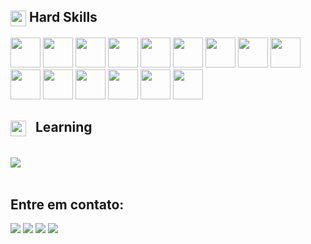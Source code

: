 
## <img align="center" src="https://media2.giphy.com/media/QssGEmpkyEOhBCb7e1/giphy.gif?cid=ecf05e47a0n3gi1bfqntqmob8g9aid1oyj2wr3ds3mg700bl&rid=giphy.gif" width ="25"><b> Hard Skills</b>

<div>
  <img width="48" src="https://img.icons8.com/?size=100&id=qYfwpsRXEcpc&format=png&color=000000" />
  <img width="48" src="https://cdn.jsdelivr.net/gh/devicons/devicon@latest/icons/css3/css3-original.svg" />
  <img width="48" src="https://cdn.jsdelivr.net/gh/devicons/devicon@latest/icons/javascript/javascript-original.svg" />
  <img width="48" src="https://cdn.jsdelivr.net/gh/devicons/devicon@latest/icons/typescript/typescript-original.svg" />
  <img width="48" src="https://cdn.jsdelivr.net/gh/devicons/devicon@latest/icons/react/react-original-wordmark.svg" />
  <img width="48" src="https://cdn.jsdelivr.net/gh/devicons/devicon@latest/icons/nextjs/nextjs-original.svg" />
  <img width="48" src="https://cdn.jsdelivr.net/gh/devicons/devicon@latest/icons/vitest/vitest-original.svg" />
  <img width="48" src="https://cdn.jsdelivr.net/gh/devicons/devicon@latest/icons/cypressio/cypressio-original.svg" />
  <img width="48" src="https://cdn.jsdelivr.net/gh/devicons/devicon@latest/icons/storybook/storybook-original.svg" />
  <img width="48" src="https://cdn.jsdelivr.net/gh/devicons/devicon@latest/icons/nodejs/nodejs-plain-wordmark.svg" />
  <img width="48" src="https://cdn.jsdelivr.net/gh/devicons/devicon@latest/icons/postgresql/postgresql-original.svg" />
  <img width="48" src="https://cdn.jsdelivr.net/gh/devicons/devicon@latest/icons/docker/docker-original-wordmark.svg" />
  <img width="48" src="https://cdn.jsdelivr.net/gh/devicons/devicon@latest/icons/tailwindcss/tailwindcss-original.svg" />
  <img width="48" src="https://cdn.jsdelivr.net/gh/devicons/devicon@latest/icons/git/git-original-wordmark.svg" />
  <img width="48" src="https://cdn.jsdelivr.net/gh/devicons/devicon@latest/icons/graphql/graphql-plain-wordmark.svg" />
</div>

## <img align="center" style="margin-right: 10px" src="https://media2.giphy.com/media/QssGEmpkyEOhBCb7e1/giphy.gif?cid=ecf05e47a0n3gi1bfqntqmob8g9aid1oyj2wr3ds3mg700bl&rid=giphy.gif" width ="25"><b> Learning</b>

<div>
  
</div>

<br><img src="https://user-images.githubusercontent.com/73097560/115834477-dbab4500-a447-11eb-908a-139a6edaec5c.gif"><br><br>

## Entre em contato:
<div>
  <a href="https://instagram.com/vgarcia_00/" target="_blank"><img src="https://img.shields.io/badge/-Instagram-%23E4405F?style=for-the-badge&logo=instagram&logoColor=white" target="_blank"></a>
  <a href = "mailto:vfeitosa.garcia@gmail.com"><img src="https://img.shields.io/badge/-Gmail-%23333?style=for-the-badge&logo=gmail&logoColor=white" target="_blank"></a>
  <a href="www.linkedin.com/in/victor-fgarcia" target="_blank"><img src="https://img.shields.io/badge/-LinkedIn-%230077B5?style=for-the-badge&logo=linkedin&logoColor=white" target="_blank"></a>
  <a href="https://www.frontendmentor.io/profile/VFGarciaDev" target="_blank"><img src="https://img.shields.io/badge/-FrontEnd Mentor-%230077B5?style=for-the-badge&color=ffffff&logo=frontendmentor&logoColor=black" target="_blank"></a>
</div>
